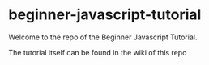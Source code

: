 # beginner-javascript-tutorial

Welcome to the repo of the Beginner Javascript Tutorial.

The tutorial itself can be found in the wiki of this repo
